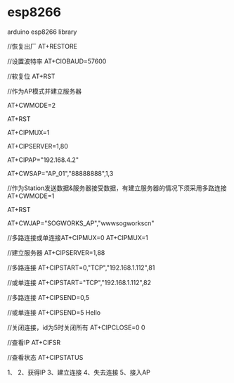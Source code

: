 # esp8266
arduino esp8266 library

//恢复出厂
AT+RESTORE

//设置波特率
AT+CIOBAUD=57600

//软复位
AT+RST






//作为AP模式并建立服务器

AT+CWMODE=2

AT+RST

AT+CIPMUX=1

AT+CIPSERVER=1,80

AT+CIPAP="192.168.4.2"

AT+CWSAP="AP_01","88888888",1,3







//作为Station发送数据&服务器接受数据，有建立服务器的情况下须采用多路连接
AT+CWMODE=1

AT+RST

AT+CWJAP="SOGWORKS_AP","wwwsogworkscn"


//多路连接或单连接AT+CIPMUX=0
AT+CIPMUX=1


//建立服务器
AT+CIPSERVER=1,88


//多路连接
AT+CIPSTART=0,"TCP","192.168.1.112",81


//或单连接
AT+CIPSTART="TCP","192.168.1.112",82


//多路连接
AT+CIPSEND=0,5


//或单连接
AT+CIPSEND=5
Hello


//关闭连接，id为5时关闭所有
AT+CIPCLOSE=0
0


//查看IP
AT+CIFSR


//查看状态
AT+CIPSTATUS

1、
2、获得IP
3、建立连接
4、失去连接
5、接入AP
